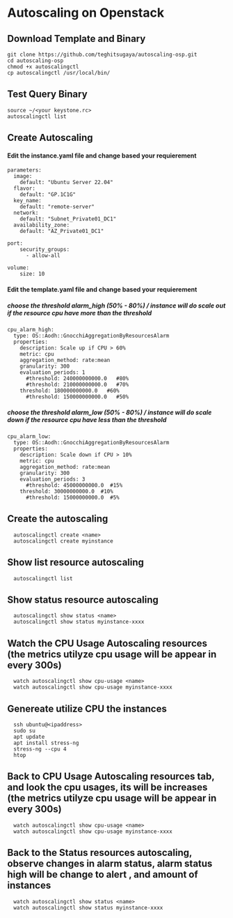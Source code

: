# Autoscaling on Openstack
  ## Download Template and Binary
    git clone https://github.com/teghitsugaya/autoscaling-osp.git
    cd autoscaling-osp
    chmod +x autoscalingctl
    cp autoscalingctl /usr/local/bin/

  ## Test Query Binary
    source ~/<your keystone.rc>
    autoscalingctl list

  ## Create Autoscaling
  #### Edit the instance.yaml file and change based your requierement
    parameters:
      image:
        default: "Ubuntu Server 22.04"
      flavor:
        default: "GP.1C1G"
      key_name:
        default: "remote-server"
      network:
        default: "Subnet_Private01_DC1"
      availability_zone:
        default: "AZ_Private01_DC1"
    
    port:
        security_groups:
          - allow-all
          
    volume:
        size: 10

  #### Edit the template.yaml file and change based your requierement
  ##### choose the threshold alarm_high (50% - 80%) / instance will do scale out if the resource cpu have more than the threshold
    cpu_alarm_high:
      type: OS::Aodh::GnocchiAggregationByResourcesAlarm
      properties:
        description: Scale up if CPU > 60%
        metric: cpu
        aggregation_method: rate:mean
        granularity: 300
        evaluation_periods: 1 
          #threshold: 240000000000.0   #80%
          #threshold: 210000000000.0   #70%
        threshold: 180000000000.0   #60%
          #threshold: 150000000000.0   #50%
          
   ##### choose the threshold alarm_low (50% - 80%) / instance will do scale down if the resource cpu have less than the threshold
    cpu_alarm_low:
      type: OS::Aodh::GnocchiAggregationByResourcesAlarm
      properties:
        description: Scale down if CPU > 10%
        metric: cpu
        aggregation_method: rate:mean
        granularity: 300
        evaluation_periods: 3
          #threshold: 45000000000.0  #15%
        threshold: 30000000000.0  #10%
          #threshold: 15000000000.0  #5%

   ## Create the autoscaling
      autoscalingctl create <name>
      autoscalingctl create myinstance
      
   ## Show list resource autoscaling
      autoscalingctl list
      
   ## Show status resource autoscaling
      autoscalingctl show status <name>
      autoscalingctl show status myinstance-xxxx

   ## Watch the CPU Usage Autoscaling resources (the metrics utilyze cpu usage will be appear in every 300s)
      watch autoscalingctl show cpu-usage <name>
      watch autoscalingctl show cpu-usage myinstance-xxxx 
        
   ## Genereate utilize CPU the instances
      ssh ubuntu@<ipaddress>
      sudo su
      apt update
      apt install stress-ng
      stress-ng --cpu 4
      htop
      
   ## Back to CPU Usage Autoscaling resources tab, and look the cpu usages, its will be increases (the metrics utilyze cpu usage will be appear in every 300s)
      watch autoscalingctl show cpu-usage <name>
      watch autoscalingctl show cpu-usage myinstance-xxxx
      
   ## Back to the Status resources autoscaling, observe changes in alarm status, alarm status high will be change to alert , and amount of instances
      watch autoscalingctl show status <name>
      watch autoscalingctl show status myinstance-xxxx
